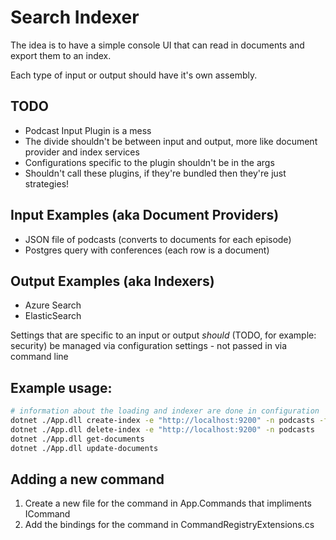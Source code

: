 # Search Indexer

The idea is to have a simple console UI that can read in documents and export them to an index.

Each type of input or output should have it's own assembly.

## TODO
* Podcast Input Plugin is a mess
* The divide shouldn't be between input and output, more like document provider and index services
* Configurations specific to the plugin shouldn't be in the args
* Shouldn't call these plugins, if they're bundled then they're just strategies!

## Input Examples (aka Document Providers)
* JSON file of podcasts (converts to documents for each episode)
* Postgres query with conferences (each row is a document)

## Output Examples (aka Indexers)
* Azure Search
* ElasticSearch

Settings that are specific to an input or output _should_ (TODO, for example: security) be managed via configuration settings - not passed in via command line

## Example usage:
```bash
# information about the loading and indexer are done in configuration
dotnet ./App.dll create-index -e "http://localhost:9200" -n podcasts -f "C:\Users\me\Projects\Courses\Elasticsearch\YouTube\docker\podcasts.json"
dotnet ./App.dll delete-index -e "http://localhost:9200" -n podcasts
dotnet ./App.dll get-documents
dotnet ./App.dll update-documents
```
## Adding a new command

1. Create a new file for the command in App.Commands that impliments ICommand<WhateverYourCommandNameIs>
2. Add the bindings for the command in CommandRegistryExtensions.cs